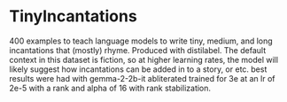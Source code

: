 # TinyIncantations
400 examples to teach language models to write tiny, medium, and long incantations that (mostly) rhyme.
Produced with distilabel. The default context in this dataset is fiction, so at higher learning rates, 
the model will likely suggest how incantations can be added in to a story, or etc. 
best results were had with gemma-2-2b-it abliterated trained for 3e at an lr of 2e-5 with a rank and alpha of 16 with rank stabilization. 
